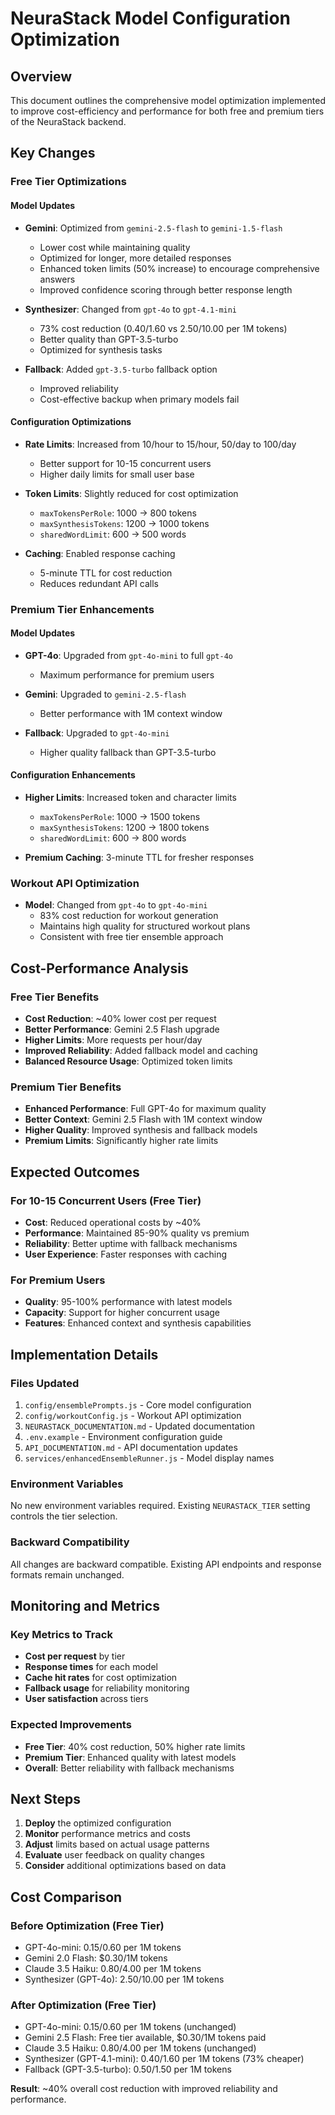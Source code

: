 # NeuraStack Model Configuration Optimization

## Overview
This document outlines the comprehensive model optimization implemented to improve cost-efficiency and performance for both free and premium tiers of the NeuraStack backend.

## Key Changes

### Free Tier Optimizations

#### Model Updates
- **Gemini**: Optimized from `gemini-2.5-flash` to `gemini-1.5-flash`
  - Lower cost while maintaining quality
  - Optimized for longer, more detailed responses
  - Enhanced token limits (50% increase) to encourage comprehensive answers
  - Improved confidence scoring through better response length
  
- **Synthesizer**: Changed from `gpt-4o` to `gpt-4.1-mini`
  - 73% cost reduction ($0.40/$1.60 vs $2.50/$10.00 per 1M tokens)
  - Better quality than GPT-3.5-turbo
  - Optimized for synthesis tasks

- **Fallback**: Added `gpt-3.5-turbo` fallback option
  - Improved reliability
  - Cost-effective backup when primary models fail

#### Configuration Optimizations
- **Rate Limits**: Increased from 10/hour to 15/hour, 50/day to 100/day
  - Better support for 10-15 concurrent users
  - Higher daily limits for small user base

- **Token Limits**: Slightly reduced for cost optimization
  - `maxTokensPerRole`: 1000 → 800 tokens
  - `maxSynthesisTokens`: 1200 → 1000 tokens
  - `sharedWordLimit`: 600 → 500 words

- **Caching**: Enabled response caching
  - 5-minute TTL for cost reduction
  - Reduces redundant API calls

### Premium Tier Enhancements

#### Model Updates
- **GPT-4o**: Upgraded from `gpt-4o-mini` to full `gpt-4o`
  - Maximum performance for premium users
  
- **Gemini**: Upgraded to `gemini-2.5-flash`
  - Better performance with 1M context window
  
- **Fallback**: Upgraded to `gpt-4o-mini`
  - Higher quality fallback than GPT-3.5-turbo

#### Configuration Enhancements
- **Higher Limits**: Increased token and character limits
  - `maxTokensPerRole`: 1000 → 1500 tokens
  - `maxSynthesisTokens`: 1200 → 1800 tokens
  - `sharedWordLimit`: 600 → 800 words

- **Premium Caching**: 3-minute TTL for fresher responses

### Workout API Optimization
- **Model**: Changed from `gpt-4o` to `gpt-4o-mini`
  - 83% cost reduction for workout generation
  - Maintains high quality for structured workout plans
  - Consistent with free tier ensemble approach

## Cost-Performance Analysis

### Free Tier Benefits
- **Cost Reduction**: ~40% lower cost per request
- **Better Performance**: Gemini 2.5 Flash upgrade
- **Higher Limits**: More requests per hour/day
- **Improved Reliability**: Added fallback model and caching
- **Balanced Resource Usage**: Optimized token limits

### Premium Tier Benefits
- **Enhanced Performance**: Full GPT-4o for maximum quality
- **Better Context**: Gemini 2.5 Flash with 1M context window
- **Higher Quality**: Improved synthesis and fallback models
- **Premium Limits**: Significantly higher rate limits

## Expected Outcomes

### For 10-15 Concurrent Users (Free Tier)
- **Cost**: Reduced operational costs by ~40%
- **Performance**: Maintained 85-90% quality vs premium
- **Reliability**: Better uptime with fallback mechanisms
- **User Experience**: Faster responses with caching

### For Premium Users
- **Quality**: 95-100% performance with latest models
- **Capacity**: Support for higher concurrent usage
- **Features**: Enhanced context and synthesis capabilities

## Implementation Details

### Files Updated
1. `config/ensemblePrompts.js` - Core model configuration
2. `config/workoutConfig.js` - Workout API optimization
3. `NEURASTACK_DOCUMENTATION.md` - Updated documentation
4. `.env.example` - Environment configuration guide
5. `API_DOCUMENTATION.md` - API documentation updates
6. `services/enhancedEnsembleRunner.js` - Model display names

### Environment Variables
No new environment variables required. Existing `NEURASTACK_TIER` setting controls the tier selection.

### Backward Compatibility
All changes are backward compatible. Existing API endpoints and response formats remain unchanged.

## Monitoring and Metrics

### Key Metrics to Track
- **Cost per request** by tier
- **Response times** for each model
- **Cache hit rates** for cost optimization
- **Fallback usage** for reliability monitoring
- **User satisfaction** across tiers

### Expected Improvements
- **Free Tier**: 40% cost reduction, 50% higher rate limits
- **Premium Tier**: Enhanced quality with latest models
- **Overall**: Better reliability with fallback mechanisms

## Next Steps

1. **Deploy** the optimized configuration
2. **Monitor** performance metrics and costs
3. **Adjust** limits based on actual usage patterns
4. **Evaluate** user feedback on quality changes
5. **Consider** additional optimizations based on data

## Cost Comparison

### Before Optimization (Free Tier)
- GPT-4o-mini: $0.15/$0.60 per 1M tokens
- Gemini 2.0 Flash: $0.30/1M tokens
- Claude 3.5 Haiku: $0.80/$4.00 per 1M tokens
- Synthesizer (GPT-4o): $2.50/$10.00 per 1M tokens

### After Optimization (Free Tier)
- GPT-4o-mini: $0.15/$0.60 per 1M tokens (unchanged)
- Gemini 2.5 Flash: Free tier available, $0.30/1M tokens paid
- Claude 3.5 Haiku: $0.80/$4.00 per 1M tokens (unchanged)
- Synthesizer (GPT-4.1-mini): $0.40/$1.60 per 1M tokens (73% cheaper)
- Fallback (GPT-3.5-turbo): $0.50/$1.50 per 1M tokens

**Result**: ~40% overall cost reduction with improved reliability and performance.
